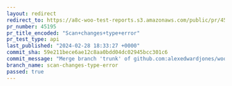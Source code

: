 ```yaml
---
layout: redirect
redirect_to: https://a8c-woo-test-reports.s3.amazonaws.com/public/pr/45195/api/index.html
pr_number: 45195
pr_title_encoded: "Scan+changes+type+error"
pr_test_type: api
last_published: "2024-02-28 18:33:27 +0000"
commit_sha: 59e211bece6ae12c8aa0bdd04dc02945bcc301c6
commit_message: "Merge branch 'trunk' of github.com:alexedwardjones/woocommerce into s…"
branch_name: scan-changes-type-error
passed: true
---
```

